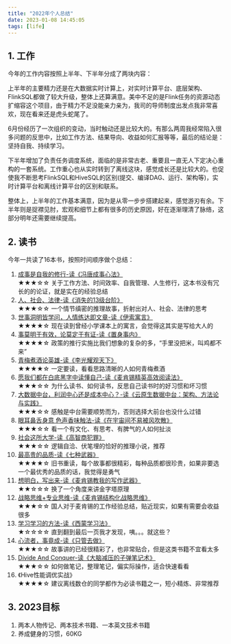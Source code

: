 ```yaml
---
title: "2022年个人总结"
date: 2023-01-08 14:45:05
tags: [life]
---
```



## 1. 工作

今年的工作内容按照上半年、下半年分成了两块内容：

上半年的主要精力还是在大数据实时计算上，对实时计算平台、底层架构、FlinkSQL都做了较大升级，整体上还算满意。美中不足的是Flink任务的资源动态扩缩容这个项目，由于精力不足没能亲力亲为，我司的导师制度出发点我非常喜欢，现在看来还是虎头蛇尾了。

6月份经历了一次组织的变动，当时触动还是比较大的。有那么两周我经常陷入很多问题的反思中，比如工作方法、结果导向、收益如何汇报等等，最后的结论是：坚持自我、持续学习。

下半年增加了负责任务调度系统，面临的是非常古老、重要且一直无人下定决心重构的一套系统。工作重心也从实时转到了离线这块，感觉成长还是比较大的。也促使我不断思考FlinkSQL和HiveSQL的区别(提交、编译DAG、运行、架构等)，实时计算平台和离线计算平台的区别和联系。

整体上，上半年的工作基本满意，因为是从零一步步搭建起来，感觉游刃有余。下半年则是捉襟见肘，宏观和细节上都有很多的历史原因，好在逐渐理清了脉络，这部分明年还需要继续提高。

## 2. 读书

今年一共读了16本书，按照时间顺序做个总结：

1. [成事是自我的修行-读《冯唐成事心法》](https://izualzhy.cn/ftcsxf-reading)   
★★★☆☆  关于工作方法、时间效率、自我管理、人生修行，这本书没有冗长的的论证，就是实在的经验总结    
2. [人、社会、法律-读《消失的13级台阶》](https://izualzhy.cn/xsdssjtj-reading)    
★★★☆☆  一个情节缜密的推理故事，折射出对人、社会、法律的思考   
3. [世事洞明皆学问，人情练达即文章-读《伊索寓言》](https://izualzhy.cn/ysyy-reading)  
★★★★☆  现在读到曾经小学课本上的寓言，会觉得这其实是写给大人的  
4. [事莫明于有效，论莫定于有证-读《置身事内》](https://izualzhy.cn/zssn-reading)   
★★★★☆  政策的推行实施比我们想象的复杂的多，“手里没把米，叫鸡都不来”  
5. [青梅煮酒论英雄-读《李光耀观天下》](https://izualzhy.cn/lgygtx-reading)   
★★★★☆  一定要读，看看思路清晰的人如何青梅煮酒  
6. [愿我们都在白底黑字中读懂自己-读《麦肯锡精英高效阅读法》](https://izualzhy.cn/mkxjygxydf-reading)  
★★★☆☆  为什么读书、如何读书，反思自己读书时的好习惯和坏习惯  
7. [大数据中台，利润中心还是成本中心？-读《云原生数据中台：架构、方法论与实践》](https://izualzhy.cn/yun-yuan-sheng-shu-ju-zhong-tai-reading)   
★★★☆☆  感触是中台需要顺势而为，否则选择大前台也没什么过错  
8. [眼耳鼻舌身意 色声香味触法-读《在宇宙间不易被风吹散》](https://izualzhy.cn/gzsfz-reading)   
★★★☆☆  看一个有文化、有思考、有脾气的人如何扯淡   
9. [社会这所大学-读《高智商犯罪》](https://izualzhy.cn/zyzjbybfcs-reading)  
★★★☆☆  逻辑自洽、伏笔埋的恰好的推理小说，推荐  
10. [最高贵的品质-读《七种武器》](https://izualzhy.cn/qi-zhong-wu-qi-reading)  
★★★★☆  旧书重读，每个故事都很精彩，每种品质都很珍贵，如果非要选一个最优秀的品质的话，我觉得是勇气   
11. [想明白，写出来-读《麦肯锡教我的写作武器》](https://izualzhy.cn/mkxjwdxzwq-reading)  
★★☆☆☆  换了一个角度来讲金字塔原理  
12. [战略思维+专业思维-读《麦肯锡结构化战略思维》](https://izualzhy.cn/mkxjghzlsw-reading)  
★★★☆☆  国人对于麦肯锡的工作经验总结，贴近现实，如果有需要会收益很多  
13. [学习学习的方法-读《西蒙学习法》](https://izualzhy.cn/xmxxf-reading)  
★☆☆☆☆  直到翻到最后一页我才发现，咦。。。就这些？  
14. [心流者，事竟成-读《只管去做》](https://izualzhy.cn/zgqz-reading)  
★★★☆☆  故事讲的已经很精彩了，也非常贴合，但是这类书籍不宜看太多  
15. [Divide And Conquer-读《大脑减压的子弹笔记术》](https://izualzhy.cn/zdbj-reading)   
★★★☆☆  如何做笔记，整理笔记，偏实际操作，适合快速看看  
16. 《Hive性能调优实战》  
★★★★☆  建议离线数仓的同学都作为必读书籍之一，短小精炼、非常推荐


## 3. 2023目标

1. 两本人物传记、两本技术书籍、一本英文技术书籍
2. 养成健身的习惯，60KG
